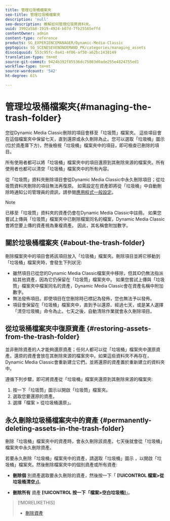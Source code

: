 ```yaml
---
title: 管理垃圾桶檔案夾
seo-title: 管理垃圾桶檔案夾
description: 'null'
seo-description: 瞭解如何管理垃圾筒資料夾。
uuid: 3992a5b8-1919-4924-b07d-7fb25565effd
contentOwner: admin
content-type: reference
products: SG_EXPERIENCEMANAGER/Dynamic-Media-Classic
geptopics: SG_SCENESEVENONDEMAND_PK/categories/managing_assets
discoiquuid: 553c95fc-0a41-4f06-af50-a62bc1438149
translation-type: tm+mt
source-git-commit: 9424b392f85536dc75083d0ade255e4824755ed1
workflow-type: tm+mt
source-wordcount: '542'
ht-degree: 61%

---
```



# 管理垃圾桶檔案夾{#managing-the-trash-folder}

您從Dynamic Media Classic刪除的項目會移至「垃圾筒」檔案夾。 這些項目會在這個檔案夾中保留七天，直到還原或永久刪除為止。您可以選取「垃圾桶」圖示  (位於資產庫下方)，然後檢視「垃圾桶」檔案夾中的項目，即可檢查已刪除的項目。

所有使用者都可以將「垃圾桶」檔案夾中的項目還原到其刪除來源的檔案夾。所有使用者也都可以清空「垃圾桶」檔案夾中的所有內容。

從「垃圾筒」資料夾刪除項目會從Dynamic Media Classic中永久刪除項目；從垃圾筒資料夾刪除的項目無法再復原。 如需設定在資產即將從「垃圾桶」中自動刪除時通知公司管理員的資訊，請參閱[應用程式一般設定](application-setup.md#general_settings)。

>[!NOTE]
>
>已移至「垃圾筒」資料夾的資產仍會在Dynamic Media Classic中註冊。 如果您嘗試上傳與「垃圾筒」檔案夾中已刪除檔案同名的檔案，Dynamic Media Classic會將您要上傳的資產視為重複資產。 因此，其名稱會附加數字。

## 關於垃圾桶檔案夾 {#about-the-trash-folder}

刪除檔案夾中的項目會將該項目放入「垃圾桶」檔案夾。刪除項目並將它移動到「垃圾桶」檔案夾時，會發生下列狀況:

* 雖然項目已從您的Dynamic Media Classic檔案夾中移除，但其ID仍無法指派給其他資產，因為它仍保留在「垃圾筒」檔案夾中。 如果您嘗試上傳與「垃圾筒」檔案夾中檔案同名的資產，Dynamic Media Classic會在資產名稱中附加數字。
* 無法發佈項目。即使項目在您刪除時已標記為發佈，您也無法予以發佈。
* 項目會保留在「垃圾桶」檔案夾中，直到予以還原、經過七天，或是某人選擇「清空垃圾桶」命令為止。七天之後，自動清除作業就會永久刪除項目。

## 從垃圾桶檔案夾中復原資產 {#restoring-assets-from-the-trash-folder}

並非刪除資產的人才能夠還原資產；任何人都可以從「垃圾桶」檔案夾中還原資產。還原的資產會放在其刪除來源的檔案夾中。如果這些資料夾不再存在，Dynamic Media Classic會重新建立它們，並將還原的資產置於重新建立的資料夾中。

遵循下列步驟，即可將資產從「垃圾桶」檔案夾還原到其刪除來源的檔案夾:

1. 按一下「垃圾筒」圖示以開啟「垃圾筒」檔案夾。
1. 選取您要還原的資產。
1. 選擇「檔案 > 從垃圾桶還原」。

## 永久刪除垃圾桶檔案夾中的資產  {#permanently-deleting-assets-in-the-trash-folder}

刪除「垃圾桶」檔案夾中的資產時，會永久刪除該資產。七天後就會從「垃圾桶」檔案夾中永久刪除資產。

若要永久刪除「垃圾桶」檔案夾中的資產，請選取「垃圾桶」圖示 ，以開啟「垃圾桶」檔案夾。然後刪除檔案夾中的個別資產或所有資產:

* **刪除個** 別資產選取要永久刪除的資產，然後按一下「 **[!UICONTROL 檔案>從垃圾桶清空」]**。

* **刪除所有** 資產 **[!UICONTROL 按一下「檔案>空白垃圾桶]**」。

>[!MORELIKETHIS]
>
>* [刪除資產](moving-renaming-deleting-assets.md#delete_assets)

